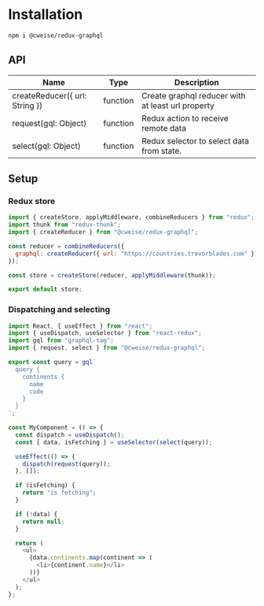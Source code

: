 # Installation

```bash
npm i @cweise/redux-graphql
```

## API

| Name                           | Type     | Description                                       |
| ------------------------------ | -------- | ------------------------------------------------- |
| createReducer({ url: String }) | function | Create graphql reducer with at least url property |
| request(gql: Object)           | function | Redux action to receive remote data               |
| select(gql: Object)            | function | Redux selector to select data from state.         |

## Setup

### Redux store

```javascript
import { createStore, applyMiddleware, combineReducers } from "redux";
import thunk from "redux-thunk";
import { createReducer } from "@cweise/redux-graphql";

const reducer = combineReducers({
  graphql: createReducer({ url: "https://countries.trevorblades.com" })
});

const store = createStore(reducer, applyMiddleware(thunk));

export default store;
```

### Dispatching and selecting

```javascript
import React, { useEffect } from "react";
import { useDispatch, useSelector } from "react-redux";
import gql from "graphql-tag";
import { request, select } from "@cweise/redux-graphql";

export const query = gql`
  query {
    continents {
      name
      code
    }
  }
`;

const MyComponent = () => {
  const dispatch = useDispatch();
  const { data, isFetching } = useSelector(select(query));

  useEffect(() => {
    dispatch(request(query));
  }, []);

  if (isFetching) {
    return "is fetching";
  }

  if (!data) {
    return null;
  }

  return (
    <ul>
      {data.continents.map(continent => (
        <li>{continent.name}</li>
      ))}
    </ul>
  );
};
```
